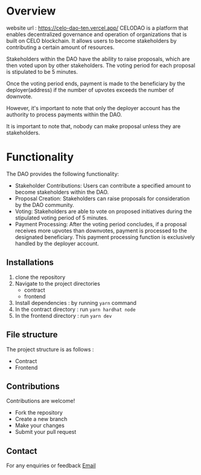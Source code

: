 
# Overview

website url : https://celo-dao-ten.vercel.app/
CELODAO  is a platform that enables decentralized governance and operation of organizations that is built on CELO blockchain. It allows users to become stakeholders by contributing a certain amount of resources.

Stakeholders within the DAO have the ability to raise proposals, which are then voted upon by other stakeholders. The voting period for each proposal is stipulated to be 5 minutes.

Once the voting period ends, payment is made to the beneficiary by the deployer(address) if the number of upvotes exceeds the number of downvote.

However, it's important to note that only the deployer account has the authority to process payments within the DAO.

It is important to note that, nobody can make proposal unless they are stakeholders. 

# Functionality

The DAO provides the following functionality:

- Stakeholder Contributions: Users can contribute a specified amount to become stakeholders within the DAO.
- Proposal Creation: Stakeholders can raise proposals for consideration by the DAO community.
- Voting: Stakeholders are able to vote on proposed initiatives during the stipulated voting period of 5 minutes.
- Payment Processing: After the voting period concludes, if a proposal receives more upvotes than downvotes, payment is processed to the designated beneficiary. This payment processing function is exclusively handled by the deployer account.

## Installations

1. clone the repository
2. Navigate to the project directories
    - contract
    - frontend
3. Install dependencies : by running `yarn` command
4. In the contract directory : run `yarn hardhat node`
5. In the frontend directory : run `yarn dev `

## File structure

The project structure is as follows : 
- Contract 
- Frontend

## Contributions

Contributions are welcome! 

- Fork the repository
- Create a new branch
- Make your changes
- Submit your pull request

## Contact

For any enquiries or feedback
[Email](mailto:oladayoahmod112@gmail.com)
